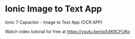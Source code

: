 # Ionic Image to Text App
 Ionic 7 Capacitor - Image to Text App (OCR APP)

  Watch video tutorial for free at https://youtu.be/sp54K8CFUKo
